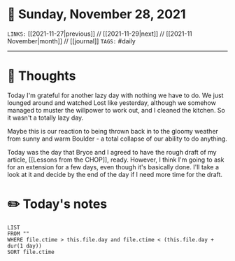 # 📅 Sunday, November 28, 2021
`LINKS:` [[2021-11-27|previous]] // [[2021-11-29|next]] // [[2021-11 November|month]] // [[journal]] 
`TAGS:` #daily

---
# 💭 Thoughts
Today I'm grateful for another lazy day with nothing we have to do. We just lounged around and watched Lost like yesterday, although we somehow managed to muster the willpower to work out, and I cleaned the kitchen. So it wasn't a totally lazy day. 

Maybe this is our reaction to being thrown back in to the gloomy weather from sunny and warm Boulder - a total collapse of our ability to do anything. 

Today was the day that Bryce and I agreed to have the rough draft of my article, [[Lessons from the CHOP]], ready. However, I think I'm going to ask for an extension for a few days, even though it's basically done. I'll take a look at it and decide by the end of the day if I need more time for the draft. 

# ✏️ Today's notes
```dataview
LIST 
FROM ""
WHERE file.ctime > this.file.day and file.ctime < (this.file.day + dur(1 day))
SORT file.ctime
```
